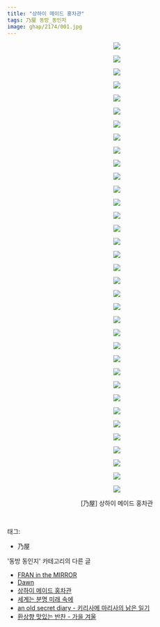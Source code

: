 ```yaml
---
title: "상하이 메이드 홍차관"
tags: 乃屋 동방_동인지
image: ghap/2174/001.jpg
---
```

<div class="article">
<p style="text-align: center; clear: none; float: none;"><img src="{{ site.nasurl }}/ghap/2174/001.jpg"/></p>
<p style="text-align: center; clear: none; float: none;"><img src="{{ site.nasurl }}/ghap/2174/002.jpg"/></p>
<p style="text-align: center; clear: none; float: none;"><img src="{{ site.nasurl }}/ghap/2174/003.jpg"/></p>
<p style="text-align: center; clear: none; float: none;"><img src="{{ site.nasurl }}/ghap/2174/004.jpg"/></p>
<p style="text-align: center; clear: none; float: none;"><img src="{{ site.nasurl }}/ghap/2174/005.jpg"/></p>
<p style="text-align: center; clear: none; float: none;"><img src="{{ site.nasurl }}/ghap/2174/006.jpg"/></p>
<p style="text-align: center; clear: none; float: none;"><img src="{{ site.nasurl }}/ghap/2174/007.jpg"/></p>
<p style="text-align: center; clear: none; float: none;"><img src="{{ site.nasurl }}/ghap/2174/008.jpg"/></p>
<p style="text-align: center; clear: none; float: none;"><img src="{{ site.nasurl }}/ghap/2174/009.jpg"/></p>
<p style="text-align: center; clear: none; float: none;"><img src="{{ site.nasurl }}/ghap/2174/010.jpg"/></p>
<p style="text-align: center; clear: none; float: none;"><img src="{{ site.nasurl }}/ghap/2174/011.jpg"/></p>
<p style="text-align: center; clear: none; float: none;"><img src="{{ site.nasurl }}/ghap/2174/012.jpg"/></p>
<p style="text-align: center; clear: none; float: none;"><img src="{{ site.nasurl }}/ghap/2174/013.jpg"/></p>
<p style="text-align: center; clear: none; float: none;"><img src="{{ site.nasurl }}/ghap/2174/014.jpg"/></p>
<p style="text-align: center; clear: none; float: none;"><img src="{{ site.nasurl }}/ghap/2174/015.jpg"/></p>
<p style="text-align: center; clear: none; float: none;"><img src="{{ site.nasurl }}/ghap/2174/016.jpg"/></p>
<p style="text-align: center; clear: none; float: none;"><img src="{{ site.nasurl }}/ghap/2174/017.jpg"/></p>
<p style="text-align: center; clear: none; float: none;"><img src="{{ site.nasurl }}/ghap/2174/018.jpg"/></p>
<p style="text-align: center; clear: none; float: none;"><img src="{{ site.nasurl }}/ghap/2174/019.jpg"/></p>
<p style="text-align: center; clear: none; float: none;"><img src="{{ site.nasurl }}/ghap/2174/020.jpg"/></p>
<p style="text-align: center; clear: none; float: none;"><img src="{{ site.nasurl }}/ghap/2174/021.jpg"/></p>
<p style="text-align: center; clear: none; float: none;"><img src="{{ site.nasurl }}/ghap/2174/022.jpg"/></p>
<p style="text-align: center; clear: none; float: none;"><img src="{{ site.nasurl }}/ghap/2174/023.jpg"/></p>
<p style="text-align: center; clear: none; float: none;"><img src="{{ site.nasurl }}/ghap/2174/024.jpg"/></p>
<p style="text-align: center; clear: none; float: none;"><img src="{{ site.nasurl }}/ghap/2174/025.jpg"/></p>
<p style="text-align: center; clear: none; float: none;"><img src="{{ site.nasurl }}/ghap/2174/026.jpg"/></p>
<p style="text-align: center; clear: none; float: none;"><img src="{{ site.nasurl }}/ghap/2174/027.jpg"/></p>
<p style="text-align: center; clear: none; float: none;"><img src="{{ site.nasurl }}/ghap/2174/028.jpg"/></p>
<p style="text-align: center; clear: none; float: none;"><img src="{{ site.nasurl }}/ghap/2174/029.jpg"/></p>
<p style="text-align: center; clear: none; float: none;"><img src="{{ site.nasurl }}/ghap/2174/030.jpg"/></p>
<p style="text-align: center; clear: none; float: none;"><img src="{{ site.nasurl }}/ghap/2174/031.jpg"/></p>
<p style="text-align: center; clear: none; float: none;"><img src="{{ site.nasurl }}/ghap/2174/032.jpg"/></p>
<p style="text-align: center; clear: none; float: none;"><img src="{{ site.nasurl }}/ghap/2174/033.jpg"/></p>
<p style="text-align: center; clear: none; float: none;"><img src="{{ site.nasurl }}/ghap/2174/034.jpg"/></p>
<p style="text-align: center; clear: none; float: none;"><img src="{{ site.nasurl }}/ghap/2174/035.jpg"/></p>
<p style="text-align: center; clear: none; float: none;">[乃屋] 상하이 메이드 홍차관</p>
<p><br/></p>
</div><div class="tagTrail">
<p>태그: </p>
<ul>
<li>乃屋</li>
</ul>
</div><div class="another">
<p>'동방 동인지' 카테고리의 다른 글</p>
<ul>
<li><a href="/2016-09-16-ghap_2176">FRAN in the MIRROR</a></li>
<li><a href="/2016-09-16-ghap_2175">Dawn</a></li>
<li><a href="/2016-09-16-ghap_2174">상하이 메이드 홍차관</a></li>
<li><a href="/2016-09-16-ghap_2173">세계는 분명 미래 속에</a></li>
<li><a href="/2016-09-16-ghap_2172">an old secret diary - 키리사메 마리사의 낡은 일기</a></li>
<li><a href="/2016-09-14-ghap_2170">환상향 맛있는 반찬 - 가을 겨울</a></li>
</ul>
</div><div class="cb_module cb_fluid">
<div class="cb_wrt cb_profile">
</div><!-- commentList close -->
</div>